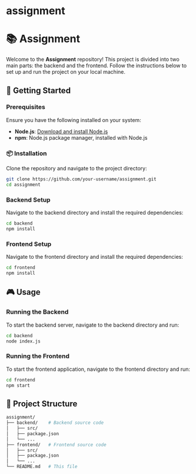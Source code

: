 # assignment
# 📚 Assignment

Welcome to the **Assignment** repository! This project is divided into two main parts: the backend and the frontend. Follow the instructions below to set up and run the project on your local machine.

## 🚀 Getting Started

### Prerequisites

Ensure you have the following installed on your system:

- **Node.js**: [Download and install Node.js](https://nodejs.org/)
- **npm**: Node.js package manager, installed with Node.js

### 📦 Installation

Clone the repository and navigate to the project directory:

```sh
git clone https://github.com/your-username/assignment.git
cd assignment
```
### Backend Setup
Navigate to the backend directory and install the required dependencies:

```sh
cd backend
npm install
```
### Frontend Setup
Navigate to the frontend directory and install the required dependencies:

```sh
cd frontend
npm install
```
## 🎮 Usage
### Running the Backend
To start the backend server, navigate to the backend directory and run:
```sh
cd backend
node index.js
```
### Running the Frontend
To start the frontend application, navigate to the frontend directory and run:
```sh
cd frontend
npm start
```
## 📁 Project Structure

```sh
assignment/
├── backend/    # Backend source code
│   ├── src/
│   ├── package.json
│   └── ...
├── frontend/   # Frontend source code
│   ├── src/
│   ├── package.json
│   └── ...
└── README.md   # This file
```
